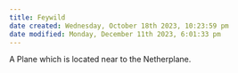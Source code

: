 ```yaml
---
title: Feywild
date created: Wednesday, October 18th 2023, 10:23:59 pm
date modified: Monday, December 11th 2023, 6:01:33 pm
---
```


A Plane which is located near to the Netherplane.
